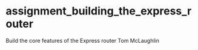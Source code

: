 assignment_building_the_express_router
======================================

Build the core features of the Express router
Tom McLaughlin